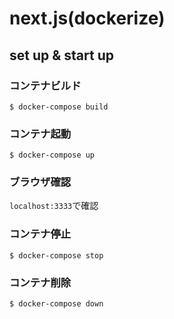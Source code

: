 # next.js(dockerize)

## set up & start up
### コンテナビルド  
`$ docker-compose build`

### コンテナ起動  
`$ docker-compose up`

### ブラウザ確認  
`localhost:3333`で確認

### コンテナ停止  
`$ docker-compose stop`

### コンテナ削除  
`$ docker-compose down`

